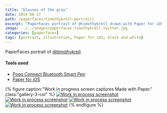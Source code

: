 ```yaml
---
title: "Glasses of the gray"
date: 2014-06-17
path: /paperfaces/timothykrell-portrait/
excerpt: "PaperFaces portrait of @timothykrell drawn with Paper for iOS on an iPad."
image: ../../images/paperfaces-timothykrell-twitter.jpg
categories: [paperfaces]
tags: [portrait, illustration, Paper for iOS, black and white]
---
```


PaperFaces portrait of [@timothykrell](https://twitter.com/timothykrell).

#### Tools used

- [Pogo Connect Bluetooth Smart Pen](https://www.amazon.com/gp/product/B009K448L4/ref=as_li_ss_tl?ie=UTF8&camp=1789&creative=390957&creativeASIN=B009K448L4&linkCode=as2&tag=mademist-20)
- [Paper for iOS](https://paper.bywetransfer.com/)

{% figure caption:"Work in progress screen captures Made with Paper." class:"gallery-3-col" %}
[![Work in process screenshot](../../images/paperfaces-timothykrell-process-1-600.jpg)](../../images/paperfaces-timothykrell-process-1-lg.jpg) [![Work in process screenshot](../../images/paperfaces-timothykrell-process-2-600.jpg)](../../images/paperfaces-timothykrell-process-2-lg.jpg) [![Work in process screenshot](../../images/paperfaces-timothykrell-process-3-600.jpg)](../../images/paperfaces-timothykrell-process-3-lg.jpg) [![Work in process screenshot](../../images/paperfaces-timothykrell-process-4-600.jpg)](../../images/paperfaces-timothykrell-process-4-lg.jpg)
{% endfigure %}
